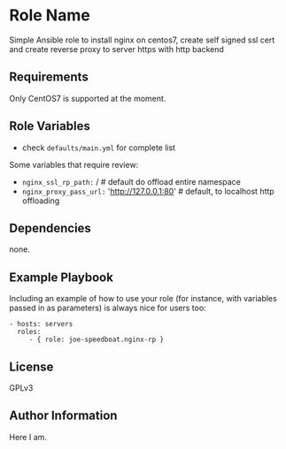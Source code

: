 Role Name
=========

Simple Ansible role to install nginx on centos7, create self signed ssl cert and create reverse proxy to server https with http backend

Requirements
------------
Only CentOS7 is supported at the moment.


Role Variables
--------------
* check `defaults/main.yml` for complete list

Some variables that require review:
* `nginx_ssl_rp_path:` / # default do offload entire namespace
* `nginx_proxy_pass_url:` 'http://127.0.0.1:80' # default, to localhost http offloading

Dependencies
------------
none.


Example Playbook
----------------

Including an example of how to use your role (for instance, with variables passed in as parameters) is always nice for users too:

    - hosts: servers
      roles:
         - { role: joe-speedboat.nginx-rp }

License
-------

GPLv3

Author Information
------------------

Here I am.
